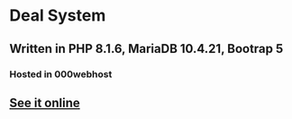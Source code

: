 # Deal System

## Written in PHP 8.1.6, MariaDB 10.4.21, Bootrap 5

### Hosted in 000webhost

## [See it online](https://deal-zuoqin.000webhostapp.com)
